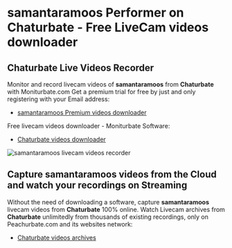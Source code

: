 # samantaramoos Performer on Chaturbate - Free LiveCam videos downloader

## Chaturbate Live Videos Recorder

Monitor and record livecam videos of **samantaramoos** from **Chaturbate** with Moniturbate.com
Get a premium trial for free by just and only registering with your Email address:
* [samantaramoos Premium videos downloader](https://moniturbate.com/request-demo-licence-key.html)

Free livecam videos downloader - Moniturbate Software:
* [Chaturbate videos downloader](https://moniturbate.com/moniturbate-download-software.html)

![samantaramoos livecam videos recorder](https://peachurnet.com/templates/moniturbate-software.png)


## Capture samantaramoos videos from the Cloud and watch your recordings on Streaming

Without the need of downloading a software, capture **samantaramoos** livecam videos from **Chaturbate** 100% online.
Watch Livecam archives from **Chaturbate** unlimitedly from thousands of existing recordings, only on Peachurbate.com and its websites network:
* [Chaturbate videos archives](https://peachurnet.com/)
